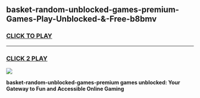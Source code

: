
## basket-random-unblocked-games-premium-Games-Play-Unblocked-&-Free-b8bmv
<h3>
<a href="https://premium76.site?title=basket-random-unblocked-games-premium&ref=24A">CLICK TO PLAY</a></h3>
<hr>

<h3>
<a href="https://premium76.site?title=basket-random-unblocked-games-premium&ref=24A">CLICK 2 PLAY</a>
  
</h3>

<a href="https://premium76.site?title=basket-random-unblocked-games-premium&ref=24A"><img src="https://clearcache.store/games.png"></a>


**basket-random-unblocked-games-premium games unblocked: Your Gateway to Fun and Accessible Online Gaming**
